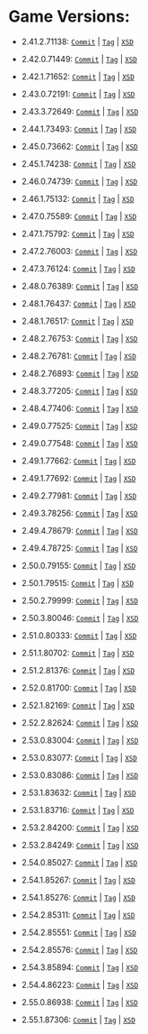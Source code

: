# Game Versions:


- 2.41.2.71138: [`Commit`](https://github.com/jamiephan/HeroesOfTheStorm_Gamedata/commit/84c91a53e6b4f3c606e66d9b1af0c9e217ff47ea) | [`Tag`](https://github.com/jamiephan/HeroesOfTheStorm_Gamedata/releases/tag/v2.41.2.71138) | [`XSD`](./xsd/2.41.2.71138.xsd)

- 2.42.0.71449: [`Commit`](https://github.com/jamiephan/HeroesOfTheStorm_Gamedata/commit/dd7b460d7292f62db19b1def788c63193c7e8cc4) | [`Tag`](https://github.com/jamiephan/HeroesOfTheStorm_Gamedata/releases/tag/v2.42.0.71449) | [`XSD`](./xsd/2.42.0.71449.xsd)

- 2.42.1.71652: [`Commit`](https://github.com/jamiephan/HeroesOfTheStorm_Gamedata/commit/100d5e9016900e0844d6222c5903bc4be00122ec) | [`Tag`](https://github.com/jamiephan/HeroesOfTheStorm_Gamedata/releases/tag/v2.42.1.71652) | [`XSD`](./xsd/2.42.1.71652.xsd)

- 2.43.0.72191: [`Commit`](https://github.com/jamiephan/HeroesOfTheStorm_Gamedata/commit/1032bc0dde2d648268dd34dea957d25a2eaae52d) | [`Tag`](https://github.com/jamiephan/HeroesOfTheStorm_Gamedata/releases/tag/v2.43.0.72191) | [`XSD`](./xsd/2.43.0.72191.xsd)

- 2.43.3.72649: [`Commit`](https://github.com/jamiephan/HeroesOfTheStorm_Gamedata/commit/4d3101fba7d1f2b36a17172d13b7ff3029408f8e) | [`Tag`](https://github.com/jamiephan/HeroesOfTheStorm_Gamedata/releases/tag/v2.43.3.72649) | [`XSD`](./xsd/2.43.3.72649.xsd)

- 2.44.1.73493: [`Commit`](https://github.com/jamiephan/HeroesOfTheStorm_Gamedata/commit/61f4b9056bfaa239c4bcbc62f586e8ed6adb35fa) | [`Tag`](https://github.com/jamiephan/HeroesOfTheStorm_Gamedata/releases/tag/v2.44.1.73493) | [`XSD`](./xsd/2.44.1.73493.xsd)

- 2.45.0.73662: [`Commit`](https://github.com/jamiephan/HeroesOfTheStorm_Gamedata/commit/c6efa4f6ff284a002114f0b2bf6148a2b8f29d5d) | [`Tag`](https://github.com/jamiephan/HeroesOfTheStorm_Gamedata/releases/tag/v2.45.0.73662) | [`XSD`](./xsd/2.45.0.73662.xsd)

- 2.45.1.74238: [`Commit`](https://github.com/jamiephan/HeroesOfTheStorm_Gamedata/commit/f29965d4c9eb358ca07b17386f6cc760187dbb92) | [`Tag`](https://github.com/jamiephan/HeroesOfTheStorm_Gamedata/releases/tag/v2.45.1.74238) | [`XSD`](./xsd/2.45.1.74238.xsd)

- 2.46.0.74739: [`Commit`](https://github.com/jamiephan/HeroesOfTheStorm_Gamedata/commit/d130676609da018f0fb944f8f7bf70fd9ab6f0cb) | [`Tag`](https://github.com/jamiephan/HeroesOfTheStorm_Gamedata/releases/tag/v2.46.0.74739) | [`XSD`](./xsd/2.46.0.74739.xsd)

- 2.46.1.75132: [`Commit`](https://github.com/jamiephan/HeroesOfTheStorm_Gamedata/commit/db123c4eccfa587527e1286475938df3d9069cee) | [`Tag`](https://github.com/jamiephan/HeroesOfTheStorm_Gamedata/releases/tag/v2.46.1.75132) | [`XSD`](./xsd/2.46.1.75132.xsd)

- 2.47.0.75589: [`Commit`](https://github.com/jamiephan/HeroesOfTheStorm_Gamedata/commit/548181e8987a22c882cd0f972b788e3b8f2be7c4) | [`Tag`](https://github.com/jamiephan/HeroesOfTheStorm_Gamedata/releases/tag/v2.47.0.75589) | [`XSD`](./xsd/2.47.0.75589.xsd)

- 2.47.1.75792: [`Commit`](https://github.com/jamiephan/HeroesOfTheStorm_Gamedata/commit/f70eb3400f4e27bc6c6c97d03a9698441fd4784c) | [`Tag`](https://github.com/jamiephan/HeroesOfTheStorm_Gamedata/releases/tag/v2.47.1.75792) | [`XSD`](./xsd/2.47.1.75792.xsd)

- 2.47.2.76003: [`Commit`](https://github.com/jamiephan/HeroesOfTheStorm_Gamedata/commit/261d4a0e5ec732d20a9675827f4409943607bb9c) | [`Tag`](https://github.com/jamiephan/HeroesOfTheStorm_Gamedata/releases/tag/v2.47.2.76003) | [`XSD`](./xsd/2.47.2.76003.xsd)

- 2.47.3.76124: [`Commit`](https://github.com/jamiephan/HeroesOfTheStorm_Gamedata/commit/fe62fee94765cd9663226409a1b4415068cf2307) | [`Tag`](https://github.com/jamiephan/HeroesOfTheStorm_Gamedata/releases/tag/v2.47.3.76124) | [`XSD`](./xsd/2.47.3.76124.xsd)

- 2.48.0.76389: [`Commit`](https://github.com/jamiephan/HeroesOfTheStorm_Gamedata/commit/37a522e6fc36f3c9bba0c87eebd89730031ecf07) | [`Tag`](https://github.com/jamiephan/HeroesOfTheStorm_Gamedata/releases/tag/v2.48.0.76389) | [`XSD`](./xsd/2.48.0.76389.xsd)

- 2.48.1.76437: [`Commit`](https://github.com/jamiephan/HeroesOfTheStorm_Gamedata/commit/747a65c8e7853b72730c0255b0df651b1c6ce8b2) | [`Tag`](https://github.com/jamiephan/HeroesOfTheStorm_Gamedata/releases/tag/v2.48.1.76437) | [`XSD`](./xsd/2.48.1.76437.xsd)

- 2.48.1.76517: [`Commit`](https://github.com/jamiephan/HeroesOfTheStorm_Gamedata/commit/02dedde7eee1752714be42278dcd831dd32d6696) | [`Tag`](https://github.com/jamiephan/HeroesOfTheStorm_Gamedata/releases/tag/v2.48.1.76517) | [`XSD`](./xsd/2.48.1.76517.xsd)

- 2.48.2.76753: [`Commit`](https://github.com/jamiephan/HeroesOfTheStorm_Gamedata/commit/8d0d9ca1f1475c1471463d4d6a3d5cba60fe8afa) | [`Tag`](https://github.com/jamiephan/HeroesOfTheStorm_Gamedata/releases/tag/v2.48.2.76753) | [`XSD`](./xsd/2.48.2.76753.xsd)

- 2.48.2.76781: [`Commit`](https://github.com/jamiephan/HeroesOfTheStorm_Gamedata/commit/759a2b97f4d577960826e8fe05c99d7405dac98a) | [`Tag`](https://github.com/jamiephan/HeroesOfTheStorm_Gamedata/releases/tag/v2.48.2.76781) | [`XSD`](./xsd/2.48.2.76781.xsd)

- 2.48.2.76893: [`Commit`](https://github.com/jamiephan/HeroesOfTheStorm_Gamedata/commit/0c3662aef89db6a4aee2c7715e2709db75287419) | [`Tag`](https://github.com/jamiephan/HeroesOfTheStorm_Gamedata/releases/tag/v2.48.2.76893) | [`XSD`](./xsd/2.48.2.76893.xsd)

- 2.48.3.77205: [`Commit`](https://github.com/jamiephan/HeroesOfTheStorm_Gamedata/commit/17aa2a6b938ae5d93cefab8269a8cb10dbfb66fb) | [`Tag`](https://github.com/jamiephan/HeroesOfTheStorm_Gamedata/releases/tag/v2.48.3.77205) | [`XSD`](./xsd/2.48.3.77205.xsd)

- 2.48.4.77406: [`Commit`](https://github.com/jamiephan/HeroesOfTheStorm_Gamedata/commit/78ab17fd72edefd0f451198f52f903064e438467) | [`Tag`](https://github.com/jamiephan/HeroesOfTheStorm_Gamedata/releases/tag/v2.48.4.77406) | [`XSD`](./xsd/2.48.4.77406.xsd)

- 2.49.0.77525: [`Commit`](https://github.com/jamiephan/HeroesOfTheStorm_Gamedata/commit/4557fdcf325d9462092d5f97bd4a2784f2051963) | [`Tag`](https://github.com/jamiephan/HeroesOfTheStorm_Gamedata/releases/tag/v2.49.0.77525) | [`XSD`](./xsd/2.49.0.77525.xsd)

- 2.49.0.77548: [`Commit`](https://github.com/jamiephan/HeroesOfTheStorm_Gamedata/commit/2b441b589f9d55a5cb10e1569de47bcdea4856ce) | [`Tag`](https://github.com/jamiephan/HeroesOfTheStorm_Gamedata/releases/tag/v2.49.0.77548) | [`XSD`](./xsd/2.49.0.77548.xsd)

- 2.49.1.77662: [`Commit`](https://github.com/jamiephan/HeroesOfTheStorm_Gamedata/commit/fd41bbc4793a33ab58834c9f6dd5bbc64eb25b2d) | [`Tag`](https://github.com/jamiephan/HeroesOfTheStorm_Gamedata/releases/tag/v2.49.1.77662) | [`XSD`](./xsd/2.49.1.77662.xsd)

- 2.49.1.77692: [`Commit`](https://github.com/jamiephan/HeroesOfTheStorm_Gamedata/commit/bc5c4fe0465653aabb97c9f1e4b82679ffe85e4c) | [`Tag`](https://github.com/jamiephan/HeroesOfTheStorm_Gamedata/releases/tag/v2.49.1.77692) | [`XSD`](./xsd/2.49.1.77692.xsd)

- 2.49.2.77981: [`Commit`](https://github.com/jamiephan/HeroesOfTheStorm_Gamedata/commit/c606e2b53a02518c74ed4367e0ef580896202475) | [`Tag`](https://github.com/jamiephan/HeroesOfTheStorm_Gamedata/releases/tag/v2.49.2.77981) | [`XSD`](./xsd/2.49.2.77981.xsd)

- 2.49.3.78256: [`Commit`](https://github.com/jamiephan/HeroesOfTheStorm_Gamedata/commit/4b4ea54cca95fb9d113eea528018fd3411a4ab54) | [`Tag`](https://github.com/jamiephan/HeroesOfTheStorm_Gamedata/releases/tag/v2.49.3.78256) | [`XSD`](./xsd/2.49.3.78256.xsd)

- 2.49.4.78679: [`Commit`](https://github.com/jamiephan/HeroesOfTheStorm_Gamedata/commit/a311f705a912da1155e8ac1894d2fc6a996e8957) | [`Tag`](https://github.com/jamiephan/HeroesOfTheStorm_Gamedata/releases/tag/v2.49.4.78679) | [`XSD`](./xsd/2.49.4.78679.xsd)

- 2.49.4.78725: [`Commit`](https://github.com/jamiephan/HeroesOfTheStorm_Gamedata/commit/6967b98d24e9f0f7ecd7366084ca7b5efa2c35c2) | [`Tag`](https://github.com/jamiephan/HeroesOfTheStorm_Gamedata/releases/tag/v2.49.4.78725) | [`XSD`](./xsd/2.49.4.78725.xsd)

- 2.50.0.79155: [`Commit`](https://github.com/jamiephan/HeroesOfTheStorm_Gamedata/commit/ccf0f1f800b9e8106f86bd426cad87a2a6f27d02) | [`Tag`](https://github.com/jamiephan/HeroesOfTheStorm_Gamedata/releases/tag/v2.50.0.79155) | [`XSD`](./xsd/2.50.0.79155.xsd)

- 2.50.1.79515: [`Commit`](https://github.com/jamiephan/HeroesOfTheStorm_Gamedata/commit/f7fa8dd0aa96376f0e111c7ab3fbfc700cb56ae2) | [`Tag`](https://github.com/jamiephan/HeroesOfTheStorm_Gamedata/releases/tag/v2.50.1.79515) | [`XSD`](./xsd/2.50.1.79515.xsd)

- 2.50.2.79999: [`Commit`](https://github.com/jamiephan/HeroesOfTheStorm_Gamedata/commit/42a05aa92532426bc641fca5a416d75dc5bb16aa) | [`Tag`](https://github.com/jamiephan/HeroesOfTheStorm_Gamedata/releases/tag/v2.50.2.79999) | [`XSD`](./xsd/2.50.2.79999.xsd)

- 2.50.3.80046: [`Commit`](https://github.com/jamiephan/HeroesOfTheStorm_Gamedata/commit/f9b167008a829384e6af9998dd4aa544b723ab67) | [`Tag`](https://github.com/jamiephan/HeroesOfTheStorm_Gamedata/releases/tag/v2.50.3.80046) | [`XSD`](./xsd/2.50.3.80046.xsd)

- 2.51.0.80333: [`Commit`](https://github.com/jamiephan/HeroesOfTheStorm_Gamedata/commit/4b9d5b915b5152221c9cb56c56d2f32a75ca1813) | [`Tag`](https://github.com/jamiephan/HeroesOfTheStorm_Gamedata/releases/tag/v2.51.0.80333) | [`XSD`](./xsd/2.51.0.80333.xsd)

- 2.51.1.80702: [`Commit`](https://github.com/jamiephan/HeroesOfTheStorm_Gamedata/commit/4a442283f66dd3fcb56e98803e693e4bd230ee6e) | [`Tag`](https://github.com/jamiephan/HeroesOfTheStorm_Gamedata/releases/tag/v2.51.1.80702) | [`XSD`](./xsd/2.51.1.80702.xsd)

- 2.51.2.81376: [`Commit`](https://github.com/jamiephan/HeroesOfTheStorm_Gamedata/commit/44fbae4b6e0ef02f6937238a99ab6b149b530f0f) | [`Tag`](https://github.com/jamiephan/HeroesOfTheStorm_Gamedata/releases/tag/v2.51.2.81376) | [`XSD`](./xsd/2.51.2.81376.xsd)

- 2.52.0.81700: [`Commit`](https://github.com/jamiephan/HeroesOfTheStorm_Gamedata/commit/b5ce7fc1e2d9b6f5714277a80cf469a054794781) | [`Tag`](https://github.com/jamiephan/HeroesOfTheStorm_Gamedata/releases/tag/v2.52.0.81700) | [`XSD`](./xsd/2.52.0.81700.xsd)

- 2.52.1.82169: [`Commit`](https://github.com/jamiephan/HeroesOfTheStorm_Gamedata/commit/882a483b5777437ceac8de375dc0ea6b2d65e268) | [`Tag`](https://github.com/jamiephan/HeroesOfTheStorm_Gamedata/releases/tag/v2.52.1.82169) | [`XSD`](./xsd/2.52.1.82169.xsd)

- 2.52.2.82624: [`Commit`](https://github.com/jamiephan/HeroesOfTheStorm_Gamedata/commit/2d12ec29787fed3c545ebeeea4fdaeff310618f1) | [`Tag`](https://github.com/jamiephan/HeroesOfTheStorm_Gamedata/releases/tag/v2.52.2.82624) | [`XSD`](./xsd/2.52.2.82624.xsd)

- 2.53.0.83004: [`Commit`](https://github.com/jamiephan/HeroesOfTheStorm_Gamedata/commit/babebe6bc0dc5db19e017c6c47c8412d7d8f0632) | [`Tag`](https://github.com/jamiephan/HeroesOfTheStorm_Gamedata/releases/tag/v2.53.0.83004) | [`XSD`](./xsd/2.53.0.83004.xsd)

- 2.53.0.83077: [`Commit`](https://github.com/jamiephan/HeroesOfTheStorm_Gamedata/commit/d3ffa61fc4c5250b4007b0827f3121aaa97cab67) | [`Tag`](https://github.com/jamiephan/HeroesOfTheStorm_Gamedata/releases/tag/v2.53.0.83077) | [`XSD`](./xsd/2.53.0.83077.xsd)

- 2.53.0.83086: [`Commit`](https://github.com/jamiephan/HeroesOfTheStorm_Gamedata/commit/b2bf7abba127a1010affa9734d6440473a94b961) | [`Tag`](https://github.com/jamiephan/HeroesOfTheStorm_Gamedata/releases/tag/v2.53.0.83086) | [`XSD`](./xsd/2.53.0.83086.xsd)

- 2.53.1.83632: [`Commit`](https://github.com/jamiephan/HeroesOfTheStorm_Gamedata/commit/88e83d05dbef64b239d3838f6f28d3d2fdb94ac8) | [`Tag`](https://github.com/jamiephan/HeroesOfTheStorm_Gamedata/releases/tag/v2.53.1.83632) | [`XSD`](./xsd/2.53.1.83632.xsd)

- 2.53.1.83716: [`Commit`](https://github.com/jamiephan/HeroesOfTheStorm_Gamedata/commit/707b48bb21b99fa64994c1bf55629c7b216702fc) | [`Tag`](https://github.com/jamiephan/HeroesOfTheStorm_Gamedata/releases/tag/v2.53.1.83716) | [`XSD`](./xsd/2.53.1.83716.xsd)

- 2.53.2.84200: [`Commit`](https://github.com/jamiephan/HeroesOfTheStorm_Gamedata/commit/906fdfcde7464bba279b2ea71473129cb2ccd6e7) | [`Tag`](https://github.com/jamiephan/HeroesOfTheStorm_Gamedata/releases/tag/v2.53.2.84200) | [`XSD`](./xsd/2.53.2.84200.xsd)

- 2.53.2.84249: [`Commit`](https://github.com/jamiephan/HeroesOfTheStorm_Gamedata/commit/32cd438295be9de48685b286122186d8ed25231d) | [`Tag`](https://github.com/jamiephan/HeroesOfTheStorm_Gamedata/releases/tag/v2.53.2.84249) | [`XSD`](./xsd/2.53.2.84249.xsd)

- 2.54.0.85027: [`Commit`](https://github.com/jamiephan/HeroesOfTheStorm_Gamedata/commit/7a05681d9ac4f7add9f29775143caa7ba5961d47) | [`Tag`](https://github.com/jamiephan/HeroesOfTheStorm_Gamedata/releases/tag/v2.54.0.85027) | [`XSD`](./xsd/2.54.0.85027.xsd)

- 2.54.1.85267: [`Commit`](https://github.com/jamiephan/HeroesOfTheStorm_Gamedata/commit/a546c545a47e9bf59dc3fa1755dea928ae5c6e8e) | [`Tag`](https://github.com/jamiephan/HeroesOfTheStorm_Gamedata/releases/tag/v2.54.1.85267) | [`XSD`](./xsd/2.54.1.85267.xsd)

- 2.54.1.85276: [`Commit`](https://github.com/jamiephan/HeroesOfTheStorm_Gamedata/commit/3b88699f30d5a10bcf7bd8caa4ced7bf529f2ea0) | [`Tag`](https://github.com/jamiephan/HeroesOfTheStorm_Gamedata/releases/tag/v2.54.1.85276) | [`XSD`](./xsd/2.54.1.85276.xsd)

- 2.54.2.85311: [`Commit`](https://github.com/jamiephan/HeroesOfTheStorm_Gamedata/commit/b79e1d4547ec1393c450b27c262f9b048b29f88b) | [`Tag`](https://github.com/jamiephan/HeroesOfTheStorm_Gamedata/releases/tag/v2.54.2.85311) | [`XSD`](./xsd/2.54.2.85311.xsd)

- 2.54.2.85551: [`Commit`](https://github.com/jamiephan/HeroesOfTheStorm_Gamedata/commit/01282ab35b3824fb93a76b1327d81307731c84f3) | [`Tag`](https://github.com/jamiephan/HeroesOfTheStorm_Gamedata/releases/tag/v2.54.2.85551) | [`XSD`](./xsd/2.54.2.85551.xsd)

- 2.54.2.85576: [`Commit`](https://github.com/jamiephan/HeroesOfTheStorm_Gamedata/commit/774431c2efeedb45d86e179517008500ba82dc57) | [`Tag`](https://github.com/jamiephan/HeroesOfTheStorm_Gamedata/releases/tag/v2.54.2.85576) | [`XSD`](./xsd/2.54.2.85576.xsd)

- 2.54.3.85894: [`Commit`](https://github.com/jamiephan/HeroesOfTheStorm_Gamedata/commit/0cd845852140f1091c62046ecb230b0484ea8971) | [`Tag`](https://github.com/jamiephan/HeroesOfTheStorm_Gamedata/releases/tag/v2.54.3.85894)  | [`XSD`](./xsd/2.54.3.85894.xsd)

- 2.54.4.86223: [`Commit`](https://github.com/jamiephan/HeroesOfTheStorm_Gamedata/commit/45328025cd337a90e50e832eff379b7b2e7642cb) | [`Tag`](https://github.com/jamiephan/HeroesOfTheStorm_Gamedata/releases/tag/v2.54.4.86223)  | [`XSD`](./xsd/2.54.4.86223.xsd)

- 2.55.0.86938: [`Commit`](https://github.com/jamiephan/HeroesOfTheStorm_Gamedata/commit/cf2461abc0720f41137fa3c2ebbcd2a9e6a37449) | [`Tag`](https://github.com/jamiephan/HeroesOfTheStorm_Gamedata/releases/tag/v2.55.0.86938)  | [`XSD`](./xsd/2.55.0.86938.xsd)

- 2.55.1.87306: [`Commit`](https://github.com/jamiephan/HeroesOfTheStorm_Gamedata/commit/dac76eee8cf75dcccbce58c83203c0f8102cfece) | [`Tag`](https://github.com/jamiephan/HeroesOfTheStorm_Gamedata/releases/tag/v2.55.1.87306)  | [`XSD`](./xsd/2.55.1.87306.xsd)
